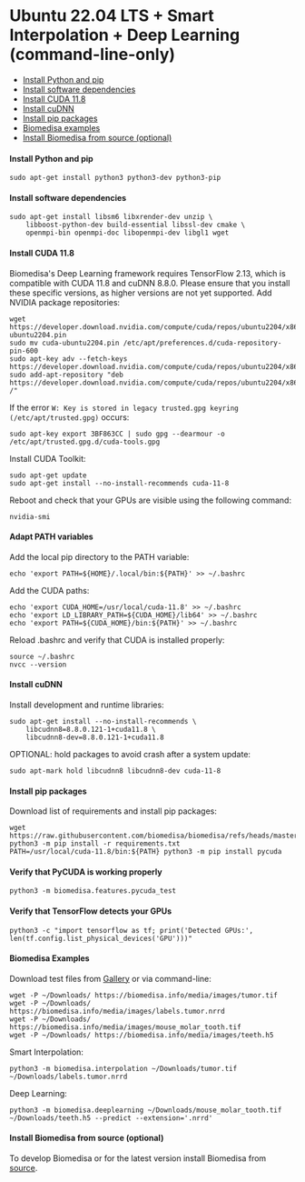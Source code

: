 # Ubuntu 22.04 LTS + Smart Interpolation + Deep Learning (command-line-only)

- [Install Python and pip](#install-python-and-pip)
- [Install software dependencies](#install-software-dependencies)
- [Install CUDA 11.8](#install-cuda-11.8)
- [Install cuDNN](#install-cudnn)
- [Install pip packages](#install-pip-packages)
- [Biomedisa examples](#biomedisa-examples)
- [Install Biomedisa from source (optional)](#install-biomedisa-from-source-optional)

#### Install Python and pip
```
sudo apt-get install python3 python3-dev python3-pip
```

#### Install software dependencies
```
sudo apt-get install libsm6 libxrender-dev unzip \
    libboost-python-dev build-essential libssl-dev cmake \
    openmpi-bin openmpi-doc libopenmpi-dev libgl1 wget
```

#### Install CUDA 11.8
Biomedisa's Deep Learning framework requires TensorFlow 2.13, which is compatible with CUDA 11.8 and cuDNN 8.8.0. Please ensure that you install these specific versions, as higher versions are not yet supported. Add NVIDIA package repositories:
```
wget https://developer.download.nvidia.com/compute/cuda/repos/ubuntu2204/x86_64/cuda-ubuntu2204.pin
sudo mv cuda-ubuntu2204.pin /etc/apt/preferences.d/cuda-repository-pin-600
sudo apt-key adv --fetch-keys https://developer.download.nvidia.com/compute/cuda/repos/ubuntu2204/x86_64/3bf863cc.pub
sudo add-apt-repository "deb https://developer.download.nvidia.com/compute/cuda/repos/ubuntu2204/x86_64/ /"
```
If the error `W: Key is stored in legacy trusted.gpg keyring (/etc/apt/trusted.gpg)` occurs:
```
sudo apt-key export 3BF863CC | sudo gpg --dearmour -o /etc/apt/trusted.gpg.d/cuda-tools.gpg
```
Install CUDA Toolkit:
```
sudo apt-get update
sudo apt-get install --no-install-recommends cuda-11-8
```
Reboot and check that your GPUs are visible using the following command:
```
nvidia-smi
```

#### Adapt PATH variables
Add the local pip directory to the PATH variable:
```
echo 'export PATH=${HOME}/.local/bin:${PATH}' >> ~/.bashrc
```
Add the CUDA paths:
```
echo 'export CUDA_HOME=/usr/local/cuda-11.8' >> ~/.bashrc
echo 'export LD_LIBRARY_PATH=${CUDA_HOME}/lib64' >> ~/.bashrc
echo 'export PATH=${CUDA_HOME}/bin:${PATH}' >> ~/.bashrc
```
Reload .bashrc and verify that CUDA is installed properly:
```
source ~/.bashrc
nvcc --version
```

#### Install cuDNN
Install development and runtime libraries:
```
sudo apt-get install --no-install-recommends \
    libcudnn8=8.8.0.121-1+cuda11.8 \
    libcudnn8-dev=8.8.0.121-1+cuda11.8
```
OPTIONAL: hold packages to avoid crash after a system update:
```
sudo apt-mark hold libcudnn8 libcudnn8-dev cuda-11-8
```

#### Install pip packages
Download list of requirements and install pip packages:
```
wget https://raw.githubusercontent.com/biomedisa/biomedisa/refs/heads/master/requirements.txt
python3 -m pip install -r requirements.txt
PATH=/usr/local/cuda-11.8/bin:${PATH} python3 -m pip install pycuda
```

#### Verify that PyCUDA is working properly
```
python3 -m biomedisa.features.pycuda_test
```

#### Verify that TensorFlow detects your GPUs
```
python3 -c "import tensorflow as tf; print('Detected GPUs:', len(tf.config.list_physical_devices('GPU')))"
```

#### Biomedisa Examples
Download test files from [Gallery](https://biomedisa.info/gallery/) or via command-line:
```
wget -P ~/Downloads/ https://biomedisa.info/media/images/tumor.tif
wget -P ~/Downloads/ https://biomedisa.info/media/images/labels.tumor.nrrd
wget -P ~/Downloads/ https://biomedisa.info/media/images/mouse_molar_tooth.tif
wget -P ~/Downloads/ https://biomedisa.info/media/images/teeth.h5
```
Smart Interpolation:
```
python3 -m biomedisa.interpolation ~/Downloads/tumor.tif ~/Downloads/labels.tumor.nrrd
```
Deep Learning:
```
python3 -m biomedisa.deeplearning ~/Downloads/mouse_molar_tooth.tif ~/Downloads/teeth.h5 --predict --extension='.nrrd'
```

#### Install Biomedisa from source (optional)
To develop Biomedisa or for the latest version install Biomedisa from [source](https://github.com/biomedisa/biomedisa/blob/master/README/installation_from_source.md).

